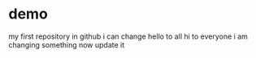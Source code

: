 # demo
my first repository in github
i can change 
hello to all
hi to everyone 
i am changing something now update it 
